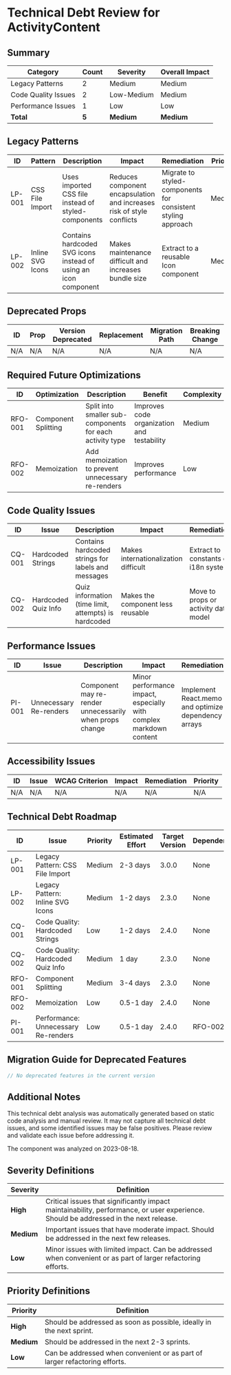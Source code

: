 # Technical Debt Review for ActivityContent

## Summary

| Category | Count | Severity | Overall Impact |
|----------|-------|----------|----------------|
| Legacy Patterns | 2 | Medium | Medium |
| Code Quality Issues | 2 | Low-Medium | Medium |
| Performance Issues | 1 | Low | Low |
| **Total** | **5** | **Medium** | **Medium** |

## Legacy Patterns

| ID | Pattern | Description | Impact | Remediation | Priority |
|----|---------|-------------|--------|-------------|----------|
| LP-001 | CSS File Import | Uses imported CSS file instead of styled-components | Reduces component encapsulation and increases risk of style conflicts | Migrate to styled-components for consistent styling approach | Medium |
| LP-002 | Inline SVG Icons | Contains hardcoded SVG icons instead of using an icon component | Makes maintenance difficult and increases bundle size | Extract to a reusable Icon component | Medium |

## Deprecated Props

| ID | Prop | Version Deprecated | Replacement | Migration Path | Breaking Change |
|----|------|-------------------|-------------|----------------|----------------|
| N/A | N/A | N/A | N/A | N/A | N/A |

## Required Future Optimizations

| ID | Optimization | Description | Benefit | Complexity | Priority |
|----|--------------|-------------|---------|------------|----------|
| RFO-001 | Component Splitting | Split into smaller sub-components for each activity type | Improves code organization and testability | Medium | Medium |
| RFO-002 | Memoization | Add memoization to prevent unnecessary re-renders | Improves performance | Low | Low |

## Code Quality Issues

| ID | Issue | Description | Impact | Remediation | Priority |
|----|-------|-------------|--------|-------------|----------|
| CQ-001 | Hardcoded Strings | Contains hardcoded strings for labels and messages | Makes internationalization difficult | Extract to constants or i18n system | Low |
| CQ-002 | Hardcoded Quiz Info | Quiz information (time limit, attempts) is hardcoded | Makes the component less reusable | Move to props or activity data model | Medium |

## Performance Issues

| ID | Issue | Description | Impact | Remediation | Priority |
|----|-------|-------------|--------|-------------|----------|
| PI-001 | Unnecessary Re-renders | Component may re-render unnecessarily when props change | Minor performance impact, especially with complex markdown content | Implement React.memo and optimize dependency arrays | Low |

## Accessibility Issues

| ID | Issue | WCAG Criterion | Impact | Remediation | Priority |
|----|-------|----------------|--------|-------------|----------|
| N/A | N/A | N/A | N/A | N/A | N/A |

## Technical Debt Roadmap

| ID | Issue | Priority | Estimated Effort | Target Version | Dependencies |
|----|-------|----------|------------------|----------------|--------------|
| LP-001 | Legacy Pattern: CSS File Import | Medium | 2-3 days | 3.0.0 | None |
| LP-002 | Legacy Pattern: Inline SVG Icons | Medium | 1-2 days | 2.3.0 | None |
| CQ-001 | Code Quality: Hardcoded Strings | Low | 1-2 days | 2.4.0 | None |
| CQ-002 | Code Quality: Hardcoded Quiz Info | Medium | 1 day | 2.3.0 | None |
| RFO-001 | Component Splitting | Medium | 3-4 days | 2.3.0 | None |
| RFO-002 | Memoization | Low | 0.5-1 day | 2.4.0 | None |
| PI-001 | Performance: Unnecessary Re-renders | Low | 0.5-1 day | 2.4.0 | RFO-002 |

## Migration Guide for Deprecated Features

```jsx
// No deprecated features in the current version
```

## Additional Notes

This technical debt analysis was automatically generated based on static code analysis and manual review. It may not capture all technical debt issues, and some identified issues may be false positives. Please review and validate each issue before addressing it.

The component was analyzed on 2023-08-18.

## Severity Definitions

| Severity | Definition |
|----------|------------|
| **High** | Critical issues that significantly impact maintainability, performance, or user experience. Should be addressed in the next release. |
| **Medium** | Important issues that have moderate impact. Should be addressed in the next few releases. |
| **Low** | Minor issues with limited impact. Can be addressed when convenient or as part of larger refactoring efforts. |

## Priority Definitions

| Priority | Definition |
|----------|------------|
| **High** | Should be addressed as soon as possible, ideally in the next sprint. |
| **Medium** | Should be addressed in the next 2-3 sprints. |
| **Low** | Can be addressed when convenient or as part of larger refactoring efforts. |
